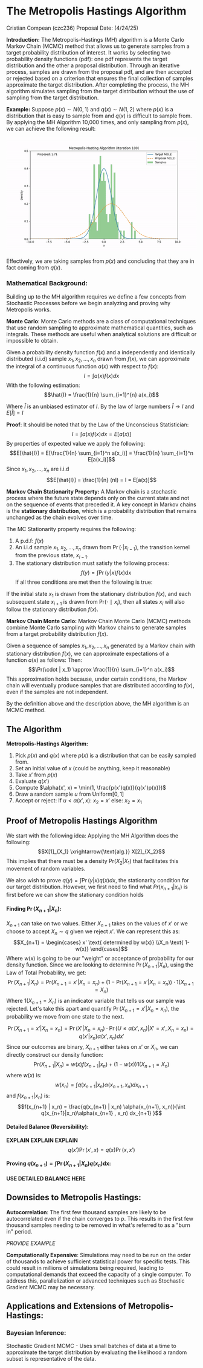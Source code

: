 # The Metropolis Hastings Algorithm

Cristian Compean (czc236)
Proposal Date: (4/24/25)

**Introduction:**
The Metropolis-Hastings (MH) algorithm is a Monte Carlo Markov Chain (MCMC) method that allows us to generate samples from a target probability distribution of interest. It works by selecting two probability density functions (pdf): one pdf represents the target distribution and the other a proposal distribution. Through an iterative process, samples are drawn from the proposal pdf, and are then accepted or rejected based on a criterion that ensures the final collection of samples approximate the target distribution. After completing the process, the MH algorithm simulates sampling from the target distribution without the use of sampling from the target distribution.

**Example:**
Suppose $p(x) \sim N(0,1)$ and $q(x) \sim N(1,2)$ where $p(x)$ is a distribution that is easy to sample from and $q(x)$ is difficult to sample from. By applying the MH Algorithm 10,000 times, and only sampling from $p(x)$, we can achieve the following result:

![Alt Text](metropolis_hastings-ezgif.com-video-to-gif-converter.gif)

Effectively, we are taking samples from $p(x)$ and concluding that they are in fact coming from $q(x)$.

### Mathematical Background:
Building up to the MH algorithm requires we define a few concepts from Stochastic Processes before we begin analyzing and proving why Metropolis works.


**Monte Carlo**:
Monte Carlo methods are a class of computational techniques that use random sampling to approximate mathematical quantities, such as integrals. These methods are useful when analytical solutions are difficult or impossible to obtain.

Given a probability density function $f(x)$ and a independently and identically distributed (i.i.d) sample $x_1, x_2, ..., x_n$ drawn from $f(x)$, we can approximate the integral of a continuous function $a(x)$ with respect to $f(x)$:
$$I = \int a(x)f(x)dx$$
With the following estimation:
$$\hat{I} = \frac{1}{n} \sum_{i=1}^{n} a(x_i)$$


Where $\hat{I}$ is an unbiased estimator of $I$. By the law of large numbers $\hat{I} \rightarrow I$ and $E[\hat{I}] = I$

**Proof**:
It should be noted that by the Law of the Unconscious Statistician:
$$I = \int a(x)f(x)dx = E[a(x)]$$
By properties of expected value we apply the following:
$$E[\hat{I}] = E[\frac{1}{n} \sum_{i=1}^n a(x_i)] = \frac{1}{n} \sum_{i=1}^n E[a(x_i)]$$
Since $x_1, x_2, ..., x_n$ are i.i.d
$$E[\hat{I}] = \frac{1}{n} (nI) = I = E[a(x)]$$


**Markov Chain Stationarity Property:**
A Markov chain is a stochastic process where the future state depends only on the current state and not on the sequence of events that preceded it. A key concept in Markov chains is the **stationary distribution**, which is a probability distribution that remains unchanged as the chain evolves over time.

The MC Stationarity property requires the following:
1. A p.d.f: $f(x)$
2. An i.i.d sample $x_1, x_2, ..., x_n$ drawn from $\Pr(\cdot | x_{i-1})$, the transition kernel from the previous state, $x_{i-1}$.
3. The stationary distribution must satisfy the following process: 
$$f(y) = \int \Pr(y | x) f(x) \text{dx}$$
If all three conditions are met then the following is true:


If the initial state $x_1$​ is drawn from the stationary distribution $f(x)$, and each subsequent state $x_{i+1}$ is drawn from $\text{Pr}⁡(⋅∣x_i)$, then all states $x_i$ will also follow the stationary distribution $f(x)$. 

**Markov Chain Monte Carlo:**
Markov Chain Monte Carlo (MCMC) methods combine Monte Carlo sampling with Markov chains to generate samples from a target probability distribution $f(x)$.

Given a sequence of samples $x_1,x_2,…,x_n$​ generated by a Markov chain with stationary distribution $f(x)$, we can approximate expectations of a function $a(x)$ as follows:
Then:$$\Pr(\cdot | x_1) \approx \frac{1}{n} \sum_{i=1}^n a(x_i)$$This approximation holds because, under certain conditions, the Markov chain will eventually produce samples that are distributed according to $f(x)$, even if the samples are not independent.

By the definition above and the description above, the MH algorithm is an MCMC method.


## The Algorithm
**Metropolis-Hastings Algorithm:**
1. Pick $p(x)$ and $q(x)$ where $p(x)$ is a distribution that can be easily sampled from.
2. Set an initial value of $x$ (could be anything, keep it reasonable)
3. Take $x'$ from $p(x)$
4. Evaluate $q(x')$
5. Compute $\alpha(x', x) = \min(1, \frac{p(x')q(x)}{q(x')p(x)})$
6. Draw a random sample $u$ from $\text{Uniform}[0,1]$
7. Accept or reject: 
   If $u < \alpha(x',x)$:
	$x_2 = x'$
	else:
		$x_2 = x_1$

## Proof of Metropolis Hastings Algorithm
We start with the following idea:
Applying the MH Algorithm does the following:
$$X[1]_{X_1} \xrightarrow{\text{alg.}} X[2]_{X_2}$$
This implies that there must be a density $\text{Pr}(X_2 | X_1)$ that facilitates this movement of random variables.


We also wish to prove $q(y) = \int \Pr(y | x) q(x) dx$, the stationarity condition for our target distribution.
However, we first need to find what $Pr(x_{n+1} | x_n)$ is first before we can show the stationary condition holds

#### Finding $\Pr(X_{n+1} | X_n)$:
$X_{n+1}$ can take on two values. Either $X_{n+1}$ takes on the values of $x'$ or we choose to accept $X_n \sim q$ given we reject $x'$. 
We can represent this as:
$$X_{n+1} = \begin{cases}
x' \text{ determined by w(x)} 
\\X_n \text{ 1- w(x)}
\end{cases}$$
Where $w(x)$ is going to be our "weight" or acceptance of probability for our density function.
Since we are looking to determine $\Pr(X_{n+1} | X_n)$, using the Law of Total Probability, we get:
$$\Pr(X_{n+1} | X_n) = \text{Pr}(X_{n+1} = x' | X_{n} = x_{n} ) + (1- \text{Pr}(X_{n+1} = x' | X_{n} = x_{n} )) \cdot 1(X_{n+1} = X_n)$$
Where $1(X_{n+1} = X_n)$ is an indicator variable that tells us our sample was rejected. Let's take this apart and quantify $\Pr(X_{n+1} = x' | X_{n} = x_n)$, the probability we move from one state to the next.

$$
\Pr(X_{n+1} = x' | X_{n} = x_n) = \Pr(X' | X_n = x_n) \cdot \Pr(U \leq \alpha(x', x_n) | X' = x', X_n =x_n) =q(x' | x_n) \alpha(x', x_n) dx'
$$
Since our outcomes are binary, $X_{n+1}$ either takes on $x'$ or $X_n$, we can directly construct our density function:
$$\text{Pr}(X_{n+1} | X_{n}) = w(x)f(x_{n+1} | x_n) + (1-w(x))1(X_{n+1} = X_n) $$
where $w(x)$ is:
$$w(x_n) = \int q(x_{n+1} | x_n) \alpha(x_{n+1}, x_n)dx_{n+1}$$
and $f(x_{n+1} | x_n)$ is:
$$f(x_{n+1} | x_n) = \frac{q(x_{n+1} | x_n) \alpha(x_{n+1}, x_n)}{\int q(x_{n+1}|x_n)\alpha(x_{n+1} , x_n) dx_{n+1}
}$$

#### Detailed Balance (Reversibility):
**EXPLAIN EXPLAIN EXPLAIN**
$$q(x')\Pr(x', x) = q(x)\Pr(x,x')$$

#### Proving $q(x_{n+1}) = \int \Pr(X_{n+1} | X_n)q(x_n)\text{dx}$:

**USE DETAILED BALANCE HERE**




## Downsides to Metropolis Hastings:

**Autocorrelation**:
The first few thousand samples are likely to be autocorrelated even if the chain converges to $p$. This results in the first few thousand samples needing to be removed in what's referred to as a "burn in" period.

*PROVIDE EXAMPLE*


**Computationally Expensive**:
Simulations may need to be run on the order of thousands to achieve sufficient statistical power for specific tests. This could result in millions of simulations being required, leading to computational demands that exceed the capacity of a single computer. To address this, parallelization or advanced techniques such as Stochastic Gradient MCMC may be necessary.


## Applications and Extensions of Metropolis-Hastings:

### Bayesian Inference:
Stochastic Gradient MCMC - Uses small batches of data at a time to approximate the target distribution by evaluating the likelihood a random subset is representative of the data.
